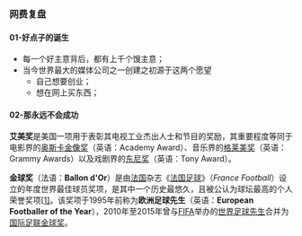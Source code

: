 ### 网费复盘

#### 01-好点子的诞生

- 每一个好主意背后，都有上千个馊主意；
- 当今世界最大的媒体公司之一创建之初源于这两个愿望
  - 自己想要创业；
  - 想在网上买东西；

#### 02-那永远不会成功

**艾美奖**是美国一项用于表彰其电视工业杰出人士和节目的奖励，其重要程度等同于电影界的[奥斯卡金像奖](https://zh.wikipedia.org/wiki/奧斯卡金像獎)（英语：Academy Award）、音乐界的[格莱美奖](https://zh.wikipedia.org/wiki/葛萊美獎)（英语：Grammy Awards）以及戏剧界的[东尼奖](https://zh.wikipedia.org/wiki/東尼獎)（英语：Tony Award）。

**金球奖**（法语：**Ballon d'Or**）是由[法国](https://zh.wikipedia.org/wiki/法國)杂志《[法国足球](https://zh.wikipedia.org/wiki/法國足球)》（*France Football*）设立的年度世界最佳球员奖项，是其中一个历史最悠久，且被公认为球坛最高的个人荣誉奖项[[1\]](https://zh.wikipedia.org/wiki/金球奖_(足球)#cite_note-1)。该奖项于1995年前称为**欧洲足球先生**（英语：**European Footballer of the Year**），2010年至2015年曾与[FIFA](https://zh.wikipedia.org/wiki/国际足联)举办的[世界足球先生](https://zh.wikipedia.org/wiki/世界足球先生)合并为[国际足联金球奖](https://zh.wikipedia.org/wiki/国际足联金球奖)。